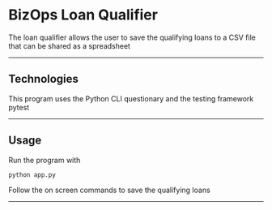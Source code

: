 # BizOps Loan Qualifier

The loan qualifier allows the user to save the qualifying loans to a CSV file that can be shared as a spreadsheet

---

## Technologies

This program uses the Python CLI questionary and the testing framework pytest

---

## Usage

Run the program with
```
python app.py
```
Follow the on screen commands to save the qualifying loans

---

